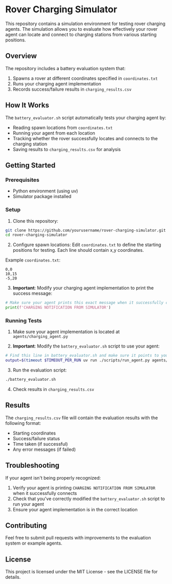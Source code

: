 # Rover Charging Simulator

This repository contains a simulation environment for testing rover charging agents. The simulation allows you to evaluate how effectively your rover agent can locate and connect to charging stations from various starting positions.

## Overview

The repository includes a battery evaluation system that:
1. Spawns a rover at different coordinates specified in `coordinates.txt`
2. Runs your charging agent implementation
3. Records success/failure results in `charging_results.csv`

## How It Works

The `battery_evaluator.sh` script automatically tests your charging agent by:
- Reading spawn locations from `coordinates.txt`
- Running your agent from each location
- Tracking whether the rover successfully locates and connects to the charging station
- Saving results to `charging_results.csv` for analysis

## Getting Started

### Prerequisites
- Python environment (using uv)
- Simulator package installed

### Setup

1. Clone this repository:
```bash
git clone https://github.com/yourusername/rover-charging-simulator.git
cd rover-charging-simulator
```

2. Configure spawn locations:
Edit `coordinates.txt` to define the starting positions for testing. Each line should contain x,y coordinates.

Example `coordinates.txt`:
```
0,0
10,15
-5,20
```

3. **Important**: Modify your charging agent implementation to print the success message:
```python
# Make sure your agent prints this exact message when it successfully connects to a charging station
print(f'CHARGING NOTIFICATION FROM SIMULATOR')
```

### Running Tests

1. Make sure your agent implementation is located at `agents/charging_agent.py`

2. **Important**: Modify the `battery_evaluator.sh` script to use your agent:
```bash
# Find this line in battery_evaluator.sh and make sure it points to your agent
output=$(timeout $TIMEOUT_PER_RUN uv run ./scripts/run_agent.py agents/charging_agent.py --sim="./simulator" --xy="[$x, $y]" 2>&1)
```

3. Run the evaluation script:
```bash
./battery_evaluator.sh
```

4. Check results in `charging_results.csv`

## Results

The `charging_results.csv` file will contain the evaluation results with the following format:
- Starting coordinates
- Success/failure status
- Time taken (if successful)
- Any error messages (if failed)

## Troubleshooting

If your agent isn't being properly recognized:
1. Verify your agent is printing `CHARGING NOTIFICATION FROM SIMULATOR` when it successfully connects
2. Check that you've correctly modified the `battery_evaluator.sh` script to run your agent
3. Ensure your agent implementation is in the correct location

## Contributing

Feel free to submit pull requests with improvements to the evaluation system or example agents.

## License

This project is licensed under the MIT License - see the LICENSE file for details.
